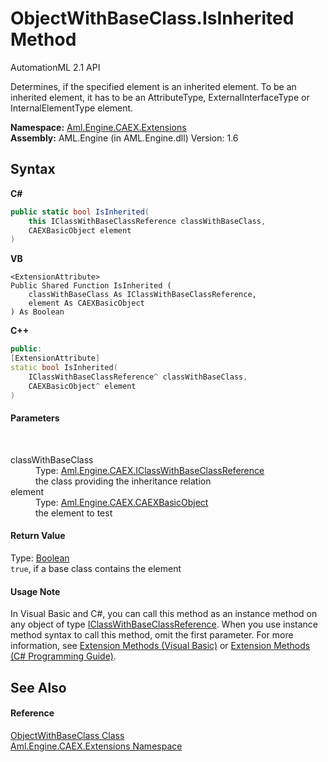 # ObjectWithBaseClass.IsInherited Method 
AutomationML 2.1 API 

Determines, if the specified element is an inherited element. To be an inherited element, it has to be an AttributeType, ExternalInterfaceType or InternalElementType element.

**Namespace:**&nbsp;<a href="N_Aml_Engine_CAEX_Extensions">Aml.Engine.CAEX.Extensions</a><br />**Assembly:**&nbsp;AML.Engine (in AML.Engine.dll) Version: 1.6

## Syntax

**C#**<br />
``` C#
public static bool IsInherited(
	this IClassWithBaseClassReference classWithBaseClass,
	CAEXBasicObject element
)
```

**VB**<br />
``` VB
<ExtensionAttribute>
Public Shared Function IsInherited ( 
	classWithBaseClass As IClassWithBaseClassReference,
	element As CAEXBasicObject
) As Boolean
```

**C++**<br />
``` C++
public:
[ExtensionAttribute]
static bool IsInherited(
	IClassWithBaseClassReference^ classWithBaseClass, 
	CAEXBasicObject^ element
)
```


#### Parameters
&nbsp;<dl><dt>classWithBaseClass</dt><dd>Type: <a href="T_Aml_Engine_CAEX_IClassWithBaseClassReference">Aml.Engine.CAEX.IClassWithBaseClassReference</a><br />the class providing the inheritance relation</dd><dt>element</dt><dd>Type: <a href="T_Aml_Engine_CAEX_CAEXBasicObject">Aml.Engine.CAEX.CAEXBasicObject</a><br />the element to test</dd></dl>

#### Return Value
Type: <a href="https://docs.microsoft.com/dotnet/api/system.boolean" target="_parent" rel="noopener noreferrer">Boolean</a><br />`true`, if a base class contains the element

#### Usage Note
In Visual Basic and C#, you can call this method as an instance method on any object of type <a href="T_Aml_Engine_CAEX_IClassWithBaseClassReference">IClassWithBaseClassReference</a>. When you use instance method syntax to call this method, omit the first parameter. For more information, see <a href="https://docs.microsoft.com/dotnet/visual-basic/programming-guide/language-features/procedures/extension-methods" target="_blank" rel="noopener noreferrer">Extension Methods (Visual Basic)</a> or <a href="https://docs.microsoft.com/dotnet/csharp/programming-guide/classes-and-structs/extension-methods" target="_blank" rel="noopener noreferrer">Extension Methods (C# Programming Guide)</a>.

## See Also


#### Reference
<a href="T_Aml_Engine_CAEX_Extensions_ObjectWithBaseClass">ObjectWithBaseClass Class</a><br /><a href="N_Aml_Engine_CAEX_Extensions">Aml.Engine.CAEX.Extensions Namespace</a><br />